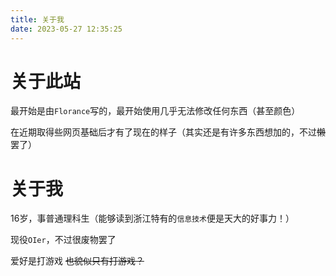 ```yaml
---
title: 关于我
date: 2023-05-27 12:35:25
---
```


# 关于此站

最开始是由``Florance``写的，最开始使用几乎无法修改任何东西（甚至颜色）

在近期取得些网页基础后才有了现在的样子（其实还是有许多东西想加的，不过~~懒~~罢了）

# 关于我

16岁，事普通理科生（能够读到浙江特有的``信息技术``便是天大的好事力！）

现役``OIer``，不过很废物罢了

爱好是打游戏 ~~也貌似只有打游戏？~~


